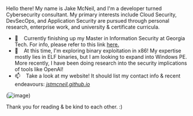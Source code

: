 Hello there! My name is Jake McNeil, and I'm a developer turned Cybersecurity consultant. My primary interests include 
Cloud Security, DevSecOps, and Application Security are pursued through personal research, enterprise work, and university 
& certificate curricula. 

- 🌱 &nbsp;&nbsp; Currently finishing up my Master in Information Security at Georgia Tech. For info, please refer to this link [here.](https://www.gatech.edu/academics/degrees/masters/cybersecurity-ms-cybersecurity)
- 🔭  &nbsp;&nbsp; At this time, I'm exploring binary exploitation in x86! My expertise mostly lies in ELF binaries, but I am looking
to expand into Windows PE. More recently, I have been doing research into the security implications of tools like OpenAI!
- 📫  &nbsp;&nbsp; Take a look at my website! It should list my contact info & recent endeavours: *[jstmcneil.github.io](jstmcneil.github.io)*

(![image](https://c.tenor.com/4otr5S3l1agAAAAj/dancing-duckdancing.gif))

Thank you for reading & be kind to each other. :)

<!--
**jstmcneil/jstmcneil** is a ✨ _special_ ✨ repository because its `README.md` (this file) appears on your GitHub profile.

Here are some ideas to get you started:

- 🔭 I’m currently working on ...
- 🌱 I’m currently learning ...
- 👯 I’m looking to collaborate on ...
- 🤔 I’m looking for help with ...
- 💬 Ask me about ...
- 📫 How to reach me: ...
- 😄 Pronouns: ...
- ⚡ Fun fact: ...
-->
